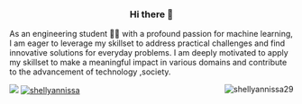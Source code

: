 
<p align="center">
  <h3 align="center">Hi there 👋</h3>
  As an engineering student 🧑‍🎓 with a profound passion for machine learning, I am eager to leverage my skillset to address practical challenges and find innovative solutions for everyday problems. I am deeply motivated to apply my skillset to make a meaningful impact in various domains and contribute to the advancement of technology ,society.
</p>

<!--


Here are some ideas to get you started

- 🔭 I’m currently working on ..
- 🌱 I’m currently learning ...
- 👯 I’m looking to collaborate on ...
- 🤔 I’m looking for help with ...
- 💬 Ask me about ...
- 📫 How to reach me: ...
- 😄 Pronouns: he/him
- Guess what you are working 

-->
<!--
<p align="left" ><img  src="https://github-readme-stats.vercel.app/api?username=shellyannissa&show_icons=true&locale=en" alt="shellyannissa29" />
  -->
<img align="right" src="https://github-readme-streak-stats.herokuapp.com/?user=shellyannissa&" alt="shellyannissa29" /></p>
</p>

<p>

  <img  src="https://github-readme-stats.vercel.app/api/top-langs?username=shellyannissa&show_icons=true&locale=en&layout=compact" />
<a align ="right" href="https://github.com/ryo-ma/github-profile-trophy"><img src="https://github-profile-trophy.vercel.app/?username=shellyannissa" alt="shellyannissa" /></a></p>

